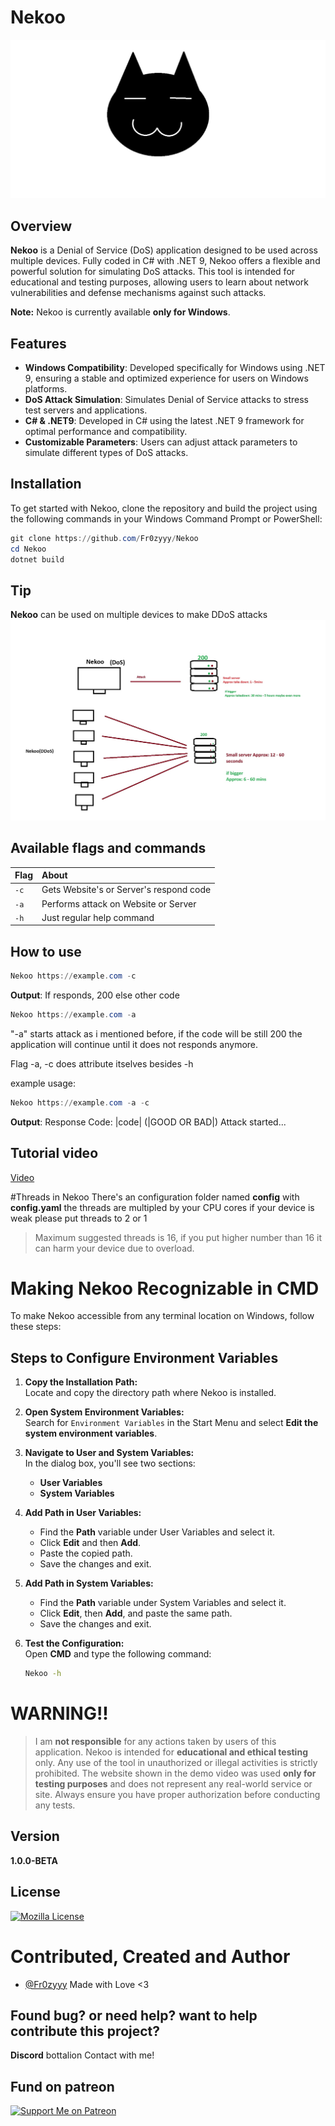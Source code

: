 # Nekoo
![Icon](Collections/Nekoo.png)


## Overview
**Nekoo** is a Denial of Service (DoS) application designed to be used across multiple devices. Fully coded in C# with .NET 9, Nekoo offers a flexible and powerful solution for simulating DoS attacks. This tool is intended for educational and testing purposes, allowing users to learn about network vulnerabilities and defense mechanisms against such attacks.

**Note:** Nekoo is currently available **only for Windows**.

## Features
- **Windows Compatibility**: Developed specifically for Windows using .NET 9, ensuring a stable and optimized experience for users on Windows platforms.
- **DoS Attack Simulation**: Simulates Denial of Service attacks to stress test servers and applications.
- **C# & .NET9**: Developed in C# using the latest .NET 9 framework for optimal performance and compatibility.
- **Customizable Parameters**: Users can adjust attack parameters to simulate different types of DoS attacks.

## Installation
To get started with Nekoo, clone the repository and build the project using the following commands in your Windows Command Prompt or PowerShell:

```powershell
git clone https://github.com/Fr0zyyy/Nekoo
cd Nekoo
dotnet build
```
## Tip
**Nekoo** can be used on multiple devices to make DDoS attacks
![Explain](Collections/Explanation.jpg)

## Available flags and commands
| Flag |  About                |
| :-------- | :------------------------- |
| `-c` | Gets Website's or Server's respond code |
| `-a` | Performs attack on Website or Server |
| `-h` | Just regular help command |

## How to use
```powershell
Nekoo https://example.com -c
```
**Output**:
If responds, 200 else other code

```powershell
Nekoo https://example.com -a
```
"-a" starts attack as i mentioned before, if the code will be still 200 the application will continue until it does not responds anymore.

Flag -a, -c does attribute itselves besides -h

example usage:

```powershell
Nekoo https://example.com -a -c
```

**Output**:
Response Code: |code| (|GOOD OR BAD|)
Attack started...

## Tutorial video
[Video](https://www.mediafire.com/file/a9wb8wfkgrx1c9k/aero.mp4/file) 

#Threads in Nekoo
There's an configuration folder named **config** with **config.yaml** 
the threads are multipled by your CPU cores if your device is  weak please put threads to 2 or 1 
> Maximum suggested threads is 16, if you put higher number than 16 it can harm your device due to overload.

# Making Nekoo Recognizable in CMD

To make Nekoo accessible from any terminal location on Windows, follow these steps:

## Steps to Configure Environment Variables

1. **Copy the Installation Path:**  
   Locate and copy the directory path where Nekoo is installed.

2. **Open System Environment Variables:**  
   Search for `Environment Variables` in the Start Menu and select **Edit the system environment variables**.

3. **Navigate to User and System Variables:**  
   In the dialog box, you'll see two sections:  
   - **User Variables**  
   - **System Variables**  

4. **Add Path in User Variables:**  
   - Find the **Path** variable under User Variables and select it.  
   - Click **Edit** and then **Add**.  
   - Paste the copied path.  
   - Save the changes and exit.

5. **Add Path in System Variables:**  
   - Find the **Path** variable under System Variables and select it.  
   - Click **Edit**, then **Add**, and paste the same path.  
   - Save the changes and exit.

6. **Test the Configuration:**  
   Open **CMD** and type the following command:  

   ```cmd
   Nekoo -h
   ```

# WARNING!!
> I am **not responsible** for any actions taken by users of this application. Nekoo is intended for **educational and ethical testing** only. Any use of the tool in unauthorized or illegal activities is strictly prohibited. The website shown in the demo video was used **only for testing purposes** and does not represent any real-world service or site. Always ensure you have proper authorization before conducting any tests.

## Version
**1.0.0-BETA**

## License
[![Mozilla License](https://img.shields.io/badge/License-MPL-green.svg)](https://www.mozilla.org/en-US/MPL/2.0/)

# Contributed, Created and Author

- [@Fr0zyyy](https://www.github.com/Fr0zyyy)
Made with Love <3

## Found bug? or need help? want to help contribute this project?

**Discord** bottalion
Contact with me!

## Fund on patreon
[![Support Me on Patreon](https://img.shields.io/badge/Patreon-Support%20Me-orange?logo=patreon)](https://patreon.com/Bottalion)
